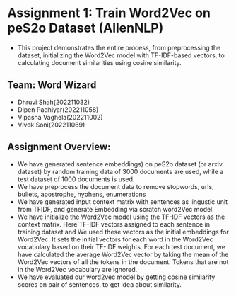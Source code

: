 # Assignment 1: Train Word2Vec on peS2o Dataset (AllenNLP)
- This project demonstrates the entire process, from preprocessing the dataset, initializing the Word2Vec model with TF-IDF-based vectors, to calculating document similarities using cosine similarity.

## Team: Word Wizard
- Dhruvi Shah(202211032)
- Dipen Padhiyar(202211058)
- Vipasha Vaghela(202211002)
- Vivek Soni(202211069)

## Assignment Overview:
- We have generated sentence embeddings) on peS2o dataset (or arxiv dataset) by random training data of 3000 documents are used, while a test dataset of 1000 documents is used.
- We have preprocess the document data to remove stopwords, urls, bullets, apostrophe, hyphens, enumerations 
- We have generated input context matrix with sentences as lingustic unit from TFIDF, and generate Embedding via scratch word2Vec model.
- We have initialize the Word2Vec model using the TF-IDF vectors as the context matrix. Here TF-IDF vectors assigned to each sentence in  training dataset and We used these vectors as the initial embeddings for Word2Vec. It sets the initial vectors for each word in the Word2Vec vocabulary based on their TF-IDF weights. For each test document, we have calculated the average Word2Vec vector by taking the mean of the Word2Vec vectors of all the tokens in the document. Tokens that are not in the Word2Vec vocabulary are ignored.
- We have evaluated our word2vec model by getting cosine similarity scores on pair of sentences, to get idea about similarity.


